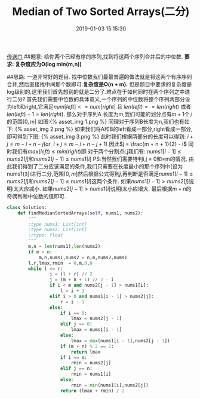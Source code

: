 ﻿---
title: Median of Two Sorted Arrays(二分)
copyright: true
mathjax: true
abbrlink: 7db58ea8
date: 2019-01-03 15:15:30
tags: [思维,二分]
categories: [LeetCode]
updated:
---
[传送门](https://leetcode.com/problems/median-of-two-sorted-arrays/)
##题意:
给你两个已经有序的序列,找到将这两个序列合并后的中位数.
**要求: 复杂度应为O(log min(m,n))**
<!--more-->
##思路:
一道非常好的题目.
找中位数我们最最普遍的做法就是将这两个有序序列合并,然后直接找中间那个数即可.**复杂度是O(n + m).**
但是题目中要求的复杂度是log级别的,这里我们首先想到的就是二分了.难点在于如何同时在两个序列之中进行二分?
首先我们需要中位数的具体意义,一个序列的中位数将整个序列两部分设为left和right,它满足$num[left] <= num[right]$ 且 $len(left) == len(right)$ 或者 $len(left) - 1 = len(right)$.
那么对于序列A 长度为m,我们可能的划分点有$m + 1$个,i的范围$[0,m]$
如图:{% asset_img 1.png %}
同理对于序列B长度为n,我们也有如下:
{% asset_img 2.png %}
如果我们将A和B的left看成一部分,right看成一部分,即可得到下图:
{% asset_img 3.png %}
此时我们根据两部分的长度可以得到:
$i + j = m - i + n - j(or \ \ i + j = m - i + n - j + 1)$
因此$j = \frac{m + n + 1}{2} - i$
同时我们有$max(left) \leq min(right)$即:对于两个分割点i,j我们有:
$nums1[i -1] \leq nums2[j]$和$nums2[j - 1] \leq nums1[i]$
PS:当然我们需要特判i,j = 0和=m的情况.
由此我们得到了二分应该满足的条件,我们只需要在长度最小的那个序列中(设为nums1)对i进行二分,范围$[0,m]$然后根据公式得到$j$,再判断是否满足$nums1[i -1] \leq nums2[j]$和$nums2[j - 1] \leq nums1[i]$这两个条件.
如果$nums1[i -1] > nums2[j]$说明i太大应减小.
如果$nums2[j - 1] > nums1[i]$说明i太小应增大.
最后根据$m+n$的奇偶判断中位数的值即可.
```python
class Solution:
    def findMedianSortedArrays(self, nums1, nums2):
        """
        :type nums1: List[int]
        :type nums2: List[int]
        :rtype: float
        """
        m,n = len(nums1),len(nums2)
        if m > n:
        	m,n,nums1,nums2 = n,m,nums2,nums1
        l,r,lmax,rmin  = 0,m,0,0
        while l <= r:
        		i = (l + r) // 2
        		j = (m + n + 1) // 2 - i
        		if i < m and nums2[j - 1] > nums1[i]:
        			l = i + 1
        		elif i > 0 and nums1[i - 1] > nums2[j]:
        			r = i - 1
        		else:
        			if i == 0:
        				lmax = nums2[j - 1]
        			elif j == 0:
        				lmax = nums1[i - 1]
        			else:
        				lmax = max(nums1[i - 1],nums2[j - 1])
        			if (m + n) % 2 == 1:
        				return lmax
        			if i == m:
        				rmin = nums2[j]
        			elif j == n:
        				rmin = nums1[i]
        			else:
        				rmin = min(nums1[i],nums2[j])
        			return (lmax + rmin) / 2
```

